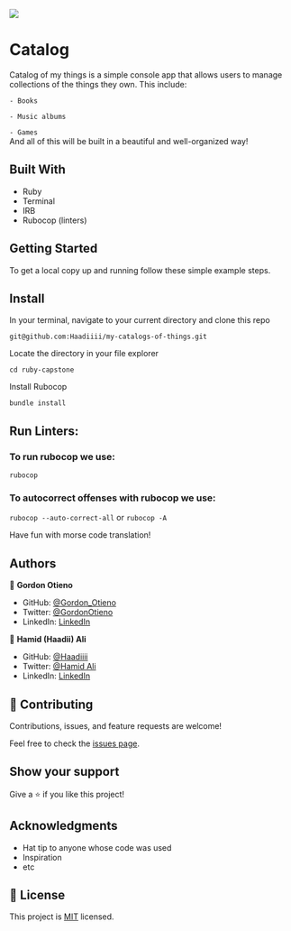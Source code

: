 ![](https://img.shields.io/badge/Microverse-blueviolet)

# Catalog
Catalog of my things is a simple console app that allows users to manage collections of the things they own. This include:

``- Books``

``- Music albums``

``- Games``<br>
And all of this will be built in a beautiful and well-organized way!

## Built With

- Ruby
- Terminal
- IRB
- Rubocop (linters)



## Getting Started

To get a local copy up and running follow these simple example steps.

## Install

In your terminal, navigate to your current directory and clone this repo

`git@github.com:Haadiiii/my-catalogs-of-things.git`

Locate the directory in your file explorer

`cd ruby-capstone`

Install Rubocop

`bundle install`

## Run Linters:

### To run rubocop we use:
`rubocop`

### To autocorrect offenses with rubocop we use:
`rubocop --auto-correct-all` or
`rubocop -A`

Have fun with morse code translation!

## Authors

👤 **Gordon Otieno**

- GitHub: [@Gordon_Otieno ](https://github.com/GordonOtieno)
- Twitter: [@GordonOtieno](https://twitter.com/gordonotieno)
- LinkedIn: [LinkedIn](https://www.linkedin.com/in/gordonotieno/)

👤 **Hamid (Haadii) Ali**

- GitHub: [@Haadiiii ](https://github.com/Haadiiii)
- Twitter: [@Hamid Ali](https://twitter.com/HaaDiii_99)
- LinkedIn: [LinkedIn](https://www.linkedin.com/in/hamid-ali-01a872213/)


## 🤝 Contributing

Contributions, issues, and feature requests are welcome!

Feel free to check the [issues page](https://github.com/GordonOtieno/ruby-capstone/issues).

## Show your support

Give a ⭐️ if you like this project!

## Acknowledgments

- Hat tip to anyone whose code was used
- Inspiration
- etc

## 📝 License

This project is [MIT](./MIT.md) licensed.
